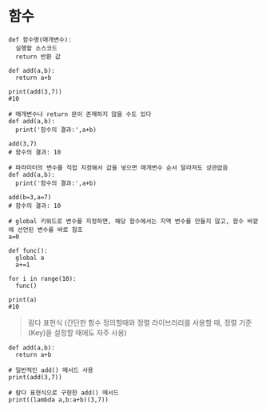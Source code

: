 # 함수

```
def 함수명(매개변수):
  실행할 소스코드
  return 반환 값
```

```
def add(a,b):
  return a+b

print(add(3,7))
#10
```

```
# 매개변수나 return 문이 존재하지 않을 수도 있다
def add(a,b):
  print('함수의 결과:',a+b)

add(3,7)
# 함수의 결과: 10
```

```
# 파라미터의 변수를 직접 지정해서 값을 넣으면 매개변수 순서 달라져도 상관없음
def add(a,b):
  print('함수의 결과:',a+b)
  
add(b=3,a=7)
# 함수의 결과: 10
```

```
# global 키워드로 변수를 지정하면, 해당 함수에서는 지역 변수를 만들지 않고, 함수 바깥에 선언된 변수를 바로 참조
a=0

def func():
  global a
  a+=1

for i in range(10):
  func()

print(a)
#10
```
> 람다 표현식 (간단한 함수 정의할때와 정렬 라이브러리를 사용할 때, 정렬 기준(Key)을 설정할 때에도 자주 사용)
```
def add(a,b):
  return a+b

# 일반적인 add() 메서드 사용
print(add(3,7))

# 람다 표현식으로 구현한 add() 메서드
print((lambda a,b:a+b)(3,7))
```

